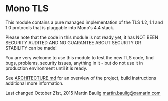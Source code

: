 Mono TLS
========

This module contains a pure managed implementation of the TLS 1.2, 1.1 and 1.0 protocols that
is pluggable into Mono's 4.4 stack.

Please note that the code in this module is not ready yet, it has NOT BEEN SECURITY AUDITED
AND NO GUARANTEE ABOUT SECURITY OR STABILITY can be made!

You are very welcome to use this module to test the new TLS code, find bugs, problems,
security issues, anything in it - but do not use it in production environment until it is ready.

See [ARCHITECTURE.md](https://github.com/mono/mono-tls/blob/master/ARCHITECTURE.md) for
an overview of the project, build instructions additional more information.

Last changed October 21st, 2015
Martin Baulig <martin.baulig@xamarin.com>
